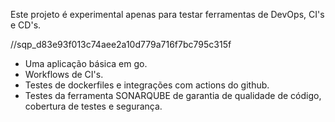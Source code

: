 Este projeto é experimental apenas para testar ferramentas de DevOps, CI's e CD's.

//sqp_d83e93f013c74aee2a10d779a716f7bc795c315f

- Uma aplicação básica em go.
- Workflows de CI's.
- Testes de dockerfiles e integrações com actions do github.
- Testes da ferramenta SONARQUBE de garantia de qualidade de código, cobertura de testes e segurança.